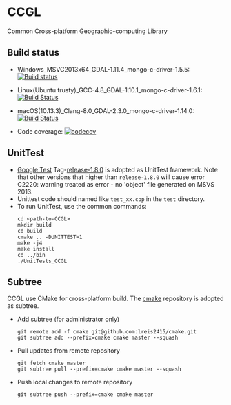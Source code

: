 # CCGL
Common Cross-platform Geographic-computing Library

## Build status

+ Windows_MSVC2013x64_GDAL-1.11.4_mongo-c-driver-1.5.5: [![Build status](https://ci.appveyor.com/api/projects/status/b239pv4qvvxxythk/branch/master?svg=true)](https://ci.appveyor.com/project/crazyzlj/ccgl/branch/master)
+ Linux(Ubuntu trusty)_GCC-4.8_GDAL-1.10.1_mongo-c-driver-1.6.1: [![Build Status](http://badges.herokuapp.com/travis/crazyzlj/CCGL?branch=master&env=BUILD_NAME=linux_gcc48&label=linux_gcc48)](https://travis-ci.org/crazyzlj/CCGL)
+ macOS(10.13.3)_Clang-8.0_GDAL-2.3.0_mongo-c-driver-1.14.0: [![Build Status](http://badges.herokuapp.com/travis/crazyzlj/CCGL?branch=master&env=BUILD_NAME=linux_gcc48&label=osx_xcode)](https://travis-ci.org/crazyzlj/CCGL)

+ Code coverage: [![codecov](https://codecov.io/gh/crazyzlj/CCGL/branch/master/graph/badge.svg)](https://codecov.io/gh/crazyzlj/CCGL)

## UnitTest
+ [Google Test](https://github.com/google/googletest) Tag-[release-1.8.0](https://github.com/google/googletest/tree/release-1.8.0) is adopted as UnitTest framework. Note that other versions that higher than `release-1.8.0` will cause error C2220: warning treated as error - no 'object' file generated on MSVS 2013.
+ Unittest code should named like `test_xx.cpp` in the `test` directory.
+ To run UnitTest, use the common commands:
    ```shell
    cd <path-to-CCGL>
    mkdir build
    cd build
    cmake .. -DUNITTEST=1
    make -j4
    make install
    cd ../bin
    ./UnitTests_CCGL
    ```
## Subtree

CCGL use CMake for cross-platform build. The [cmake](https://github.com/lreis2415/cmake) repository is adopted as subtree.

+ Add subtree (for administrator only)

  ```
  git remote add -f cmake git@github.com:lreis2415/cmake.git
  git subtree add --prefix=cmake cmake master --squash
  ```

+ Pull updates from remote repository

  ```
  git fetch cmake master
  git subtree pull --prefix=cmake cmake master --squash
  ```

+ Push local changes to remote repository

  ```
  git subtree push --prefix=cmake cmake master
  ```
